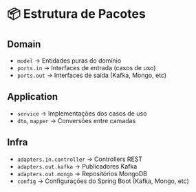 # 📦 Estrutura de Pacotes

## Domain
- `model` → Entidades puras do domínio
- `ports.in` → Interfaces de entrada (casos de uso)
- `ports.out` → Interfaces de saída (Kafka, Mongo, etc)

## Application
- `service` → Implementações dos casos de uso
- `dto`, `mapper` → Conversões entre camadas

## Infra
- `adapters.in.controller` → Controllers REST
- `adapters.out.kafka` → Publicadores Kafka
- `adapters.out.mongo` → Repositórios MongoDB
- `config` → Configurações do Spring Boot (Kafka, Mongo, etc)
